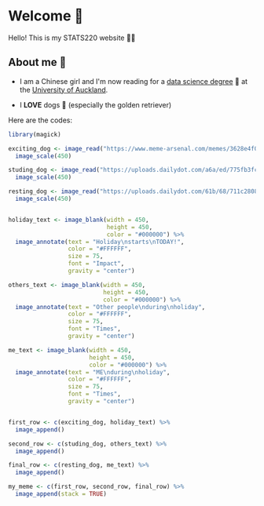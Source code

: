 # Welcome 🥳

Hello! This is my STATS220 website ✌🏻

## About me 👀

- I am a Chinese girl and I'm now reading for a [data science degree](https://www.auckland.ac.nz/en/study/study-options/find-a-study-option/data-science.html) 💖 at the [University of Auckland](https://www.auckland.ac.nz/en.html).

- I **LOVE** dogs 🥰 (especially the golden retriever)

Here are the codes:

```r
library(magick)

exciting_dog <- image_read("https://www.meme-arsenal.com/memes/3628e4f08adb608f0fb992baf7030062.jpg")%>%
  image_scale(450)

studing_dog <- image_read("https://uploads.dailydot.com/a6a/ed/775fb3fce3a1a902.jpg?auto=compress&fm=pjpg&ixlib=php-3.3.0")%>%
  image_scale(450)

resting_dog <- image_read("https://uploads.dailydot.com/61b/68/711c2808700a1bdd.jpg?auto=compress&fm=pjpg&ixlib=php-3.3.0")%>%
  image_scale(450)


holiday_text <- image_blank(width = 450,
                            height = 450,
                            color = "#000000") %>%
  image_annotate(text = "Holiday\nstarts\nTODAY!",
                 color = "#FFFFFF",
                 size = 75,
                 font = "Impact",
                 gravity = "center")

others_text <- image_blank(width = 450,
                           height = 450,
                           color = "#000000") %>%
  image_annotate(text = "Other people\nduring\nholiday",
                 color = "#FFFFFF",
                 size = 75,
                 font = "Times",
                 gravity = "center")

me_text <- image_blank(width = 450,
                       height = 450,
                       color = "#000000") %>%
  image_annotate(text = "ME\nduring\nholiday",
                 color = "#FFFFFF",
                 size = 75,
                 font = "Times",
                 gravity = "center")


first_row <- c(exciting_dog, holiday_text) %>%
  image_append()

second_row <- c(studing_dog, others_text) %>%
  image_append()

final_row <- c(resting_dog, me_text) %>%
  image_append()

my_meme <- c(first_row, second_row, final_row) %>%
  image_append(stack = TRUE)
  
```
